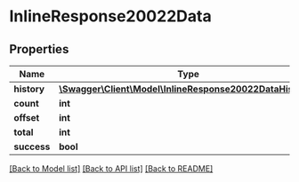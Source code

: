 # InlineResponse20022Data

## Properties
Name | Type | Description | Notes
------------ | ------------- | ------------- | -------------
**history** | [**\Swagger\Client\Model\InlineResponse20022DataHistory[]**](InlineResponse20022DataHistory.md) |  | [optional] 
**count** | **int** |  | [optional] 
**offset** | **int** |  | [optional] 
**total** | **int** |  | [optional] 
**success** | **bool** |  | [optional] 

[[Back to Model list]](../../README.md#documentation-for-models) [[Back to API list]](../../README.md#documentation-for-api-endpoints) [[Back to README]](../../README.md)

